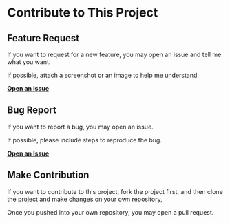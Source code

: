 # Contribute to This Project

## Feature Request

If you want to request for a new feature, you may open an issue and tell me what you want.

If possible, attach a screenshot or an image to help me understand.

[**Open an Issue**](https://github.com/lonsty/logohub/issues/new?assignees=&labels=&template=feature_request.md&title=)

## Bug Report

If you want to report a bug, you may open an issue.

If possible, please include steps to reproduce the bug.

[**Open an Issue**](https://github.com/lonsty/logohub/issues/new?assignees=&labels=&template=bug_report.md&title=)


## Make Contribution

If you want to contribute to this project, fork the project first, and then clone the project and make changes on your own repository,

Once you pushed into your own repository, you may open a pull request.


